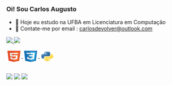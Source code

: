 ### Oi! Sou Carlos Augusto

- 🔭 Hoje eu estudo na UFBA em Licenciatura em Computação
- 💬 Contate-me por email : carlosdevolver@outlook.com

<div>
  <a href="https://github.com/Cdevolver">
  <img height="180em" src="https://github-readme-stats.vercel.app/api?username=Cdevolver&show_icons=true&theme=dark&include_all_commits=true&count_private=true"/>
  <img height="130em" src="https://github-readme-stats.vercel.app/api/top-langs/?username=Cdevolver&layout=compact&langs_count=7&theme=dark"/>
</div>
  
<div style="display: inline_block"><br>
  <!- img align="center" alt="Carlos-Js" height="30" width="40" src="https://raw.githubusercontent.com/devicons/devicon/master/icons/javascript/javascript-plain.svg">
  <!- img align="center" alt="Rafa-Ts" height="30" width="40" src="https://raw.githubusercontent.com/devicons/devicon/master/icons/typescript/typescript-plain.svg">
  <!- img align="center" alt="Rafa-React" height="30" width="40" src="https://raw.githubusercontent.com/devicons/devicon/master/icons/react/react-original.svg">
  <img align="center" alt="Cdev-HTML" height="30" width="40" src="https://raw.githubusercontent.com/devicons/devicon/master/icons/html5/html5-original.svg">
  <img align="center" alt="Cdev-CSS" height="30" width="40" src="https://raw.githubusercontent.com/devicons/devicon/master/icons/css3/css3-original.svg">
  <img align="center" alt="Cdev-Python" height="30" width="40" src="https://raw.githubusercontent.com/devicons/devicon/master/icons/python/python-original.svg">
  <!- img align="center" alt="Rafa-Csharp" height="30" width="40" src="https://raw.githubusercontent.com/devicons/devicon/master/icons/csharp/csharp-original.svg">
  <!- img align="right" alt="Rafa-yoda" src="https://cdn.discordapp.com/attachments/795358919417397249/825430589581688872/hi.gif">
</div>
  
  ##
  
  <div> 
  <a href="https://www.instagram.com/cdevolver" target="_blank"><img src="https://img.shields.io/badge/-Instagram-%23E4405F?style=for-the-badge&logo=instagram&logoColor=white" target="_blank"></a>
 <a href="https://discord.gg/pDbY76q8Qf" target="_blank"><img src="https://img.shields.io/badge/Discord-7289DA?style=for-the-badge&logo=discord&logoColor=white" target="_blank"></a> 
  <a href = "mailto:carlosdevolver@outlook.com"><img src="https://img.shields.io/badge/-Outlook-%23333?style=for-the-badge&logo=gmail&logoColor=white" target="_blank"></a>
 
</div>
